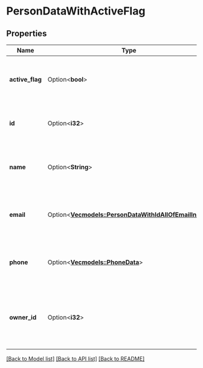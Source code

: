 # PersonDataWithActiveFlag

## Properties

Name | Type | Description | Notes
------------ | ------------- | ------------- | -------------
**active_flag** | Option<**bool**> | Whether the associated person is active or not | [optional]
**id** | Option<**i32**> | The ID of the person associated with the item | [optional]
**name** | Option<**String**> | The name of the person associated with the item | [optional]
**email** | Option<[**Vec<models::PersonDataWithIdAllOfEmailInner>**](PersonDataWithID_allOf_email_inner.md)> | The emails of the person associated with the item | [optional]
**phone** | Option<[**Vec<models::PhoneData>**](PhoneData.md)> | The phone numbers of the person associated with the item | [optional]
**owner_id** | Option<**i32**> | The ID of the owner of the person that is associated with the item | [optional]

[[Back to Model list]](../README.md#documentation-for-models) [[Back to API list]](../README.md#documentation-for-api-endpoints) [[Back to README]](../README.md)


